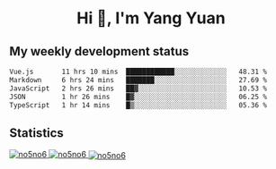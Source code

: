 <h1 align="center">Hi 👋, I'm Yang Yuan</h1>


## My weekly development status
<!--START_SECTION:waka-->

```txt
Vue.js       11 hrs 10 mins  ████████████░░░░░░░░░░░░░   48.31 %
Markdown     6 hrs 24 mins   ███████░░░░░░░░░░░░░░░░░░   27.69 %
JavaScript   2 hrs 26 mins   ██▓░░░░░░░░░░░░░░░░░░░░░░   10.53 %
JSON         1 hr 26 mins    █▓░░░░░░░░░░░░░░░░░░░░░░░   06.25 %
TypeScript   1 hr 14 mins    █▒░░░░░░░░░░░░░░░░░░░░░░░   05.36 %
```

<!--END_SECTION:waka-->

## Statistics
<a href="https://github.com/anuraghazra/github-readme-stats">
  <img src="https://github-readme-stats.vercel.app/api/top-langs/?username=no5no6&theme=dracula" alt="no5no6">
</a>
<a href="https://github.com/anuraghazra/github-readme-stats">
  <img src="https://github-readme-stats.vercel.app/api?username=no5no6&show_icons=true&theme=dracula&line_height=40" alt="no5no6">
</a>
<a href="https://github.com/anuraghazra/github-readme-stats">
  <img align="center" src="https://github-readme-streak-stats.herokuapp.com/?user=no5no6&theme=dracula" alt="no5no6" />
</a>